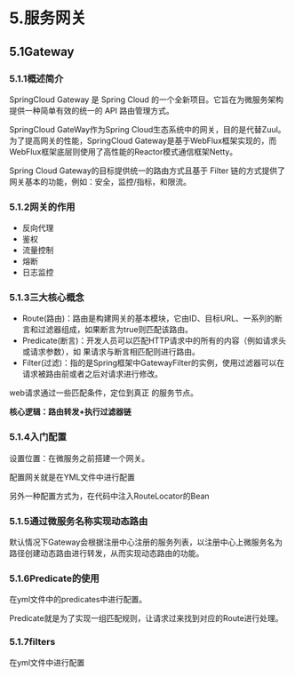 # 5.服务网关

## 5.1Gateway

### 5.1.1概述简介

SpringCloud Gateway 是 Spring Cloud 的一个全新项目。它旨在为微服务架构提供一种简单有效的统一的 API 路由管理方式。

SpringCloud GateWay作为Spring Cloud生态系统中的网关，目的是代替Zuul。为了提高网关的性能，SpringCloud Gateway是基于WebFlux框架实现的，而WebFlux框架底层则使用了高性能的Reactor模式通信框架Netty。

Spring Cloud Gateway的目标提供统一的路由方式且基于 Filter 链的方式提供了网关基本的功能，例如：安全，监控/指标，和限流。

### 5.1.2网关的作用

- 反向代理
- 鉴权
- 流量控制
- 熔断
- 日志监控

### 5.1.3三大核心概念

- Route(路由)：路由是构建网关的基本模块，它由ID、目标URL、一系列的断言和过滤器组成，如果断言为true则匹配该路由。
- Predicate(断言)：开发人员可以匹配HTTP请求中的所有的内容（例如请求头或请求参数），如 果请求与断言相匹配则进行路由。
- Filter(过滤)：指的是Spring框架中GatewayFilter的实例，使用过滤器可以在请求被路由前或者之后对请求进行修改。

web请求通过一些匹配条件，定位到真正 的服务节点。

**核心逻辑：路由转发+执行过滤器链**

### 5.1.4入门配置

设置位置：在微服务之前搭建一个网关。

配置网关就是在YML文件中进行配置

另外一种配置方式为，在代码中注入RouteLocator的Bean

### 5.1.5通过微服务名称实现动态路由

默认情况下Gateway会根据注册中心注册的服务列表，以注册中心上微服务名为路径创建动态路由进行转发，从而实现动态路由的功能。

### 5.1.6Predicate的使用

在yml文件中的predicates中进行配置。

Predicate就是为了实现一组匹配规则，让请求过来找到对应的Route进行处理。

### 5.1.7filters

在yml文件中进行配置